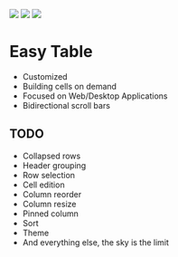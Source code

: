[![](https://img.shields.io/pub/v/easy_table.svg)](https://pub.dev/packages/easy_table) [![](https://img.shields.io/badge/Flutter-%E2%9D%A4-red)](https://flutter.dev/) ![](https://img.shields.io/badge/final%20version-as%20soon%20as%20possible-blue)

# Easy Table

* Customized
* Building cells on demand
* Focused on Web/Desktop Applications
* Bidirectional scroll bars

## TODO

* Collapsed rows
* Header grouping
* Row selection
* Cell edition
* Column reorder
* Column resize
* Pinned column
* Sort
* Theme
* And everything else, the sky is the limit